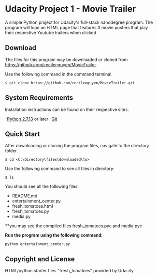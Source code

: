 # Udacity Project 1 - Movie Trailer

A simple Python project for Udacity's full-stack nanodegree program. The program will load an HTML page that features 3 movie posters that play their respective Youtube trailers when clicked. 

## Download

The files for this program may be downloaded or cloned from https://github.com/cecilenguyen/MovieTrailer.

Use the following command in the command terminal:

`$ git clone https://github.com/cecilenguyen/MovieTrailer.git`

## System Requirements
Installation instructions can be found on their respective sites.

-[Python 2.7.13](https://www.python.org/downloads/) or later 
-[Git](https://git-scm.com/downloads)

## Quick Start

After downloading or cloning the program files, navigate to the directory folder.

`$ cd <C:\Directory\files\downloaded\to>`

Use the following command to see all files in directory:

`$ ls`

You should see all the following files: 
- README.md
- entertainment_center.py
- fresh_tomatoes.html
- fresh_tomatoes.py
- media.py

**you may see the compiled files fresh_tomatoes.pyc and media.pyc

**Run the program using the following command:**

`python entertainment_center.py`

## Copyright and License

HTML/python starter files "fresh_tomatoes" provided by Udacity




